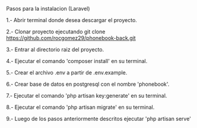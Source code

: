 Pasos para la instalacion (Laravel)

1.- Abrir terminal donde desea descargar el proyecto.

2.- Clonar proyecto ejecutando git clone https://github.com/rocgomez29/phonebook-back.git

3.- Entrar al directorio raiz del proyecto.

4.- Ejecutar el comando 'composer install' en su terminal.

5.- Crear el archivo .env a partir de .env.example.

6.- Crear base de datos en postgresql con el nombre 'phonebook'.

7.- Ejecutar el comando 'php artisan key:generate' en su terminal.

8.- Ejecutar el comando 'php artisan migrate' en su terminal.

9.- Luego de los pasos anteriormente descritos ejecutar 'php artisan serve'
